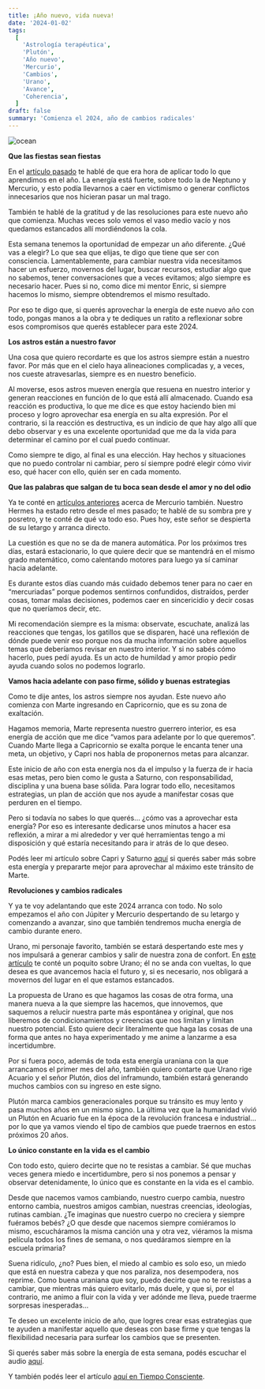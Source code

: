 ```yaml
---
title: ¡Año nuevo, vida nueva!
date: '2024-01-02'
tags:
  [
    'Astrología terapéutica',
    'Plutón',
    'Año nuevo',
    'Mercurio',
    'Cambios',
    'Urano',
    'Avance',
    'Coherencia',
  ]
draft: false
summary: 'Comienza el 2024, año de cambios radicales'
---
```


<Image alt="ocean" src="/static/images/Blog/Tiempo-consciente/ano-nuevo.png" width={850} height={500} />

**Que las fiestas sean fiestas**

En el [artículo pasado](https://tiempoconsciente.com/alquimia-espiritual/que-las-fiestas-sean-fiestas/) te hablé de que era hora de aplicar todo lo que aprendimos en el año. La energía está fuerte, sobre todo la de Neptuno y Mercurio, y esto podía llevarnos a caer en victimismo o generar conflictos innecesarios que nos hicieran pasar un mal trago.

También te hablé de la gratitud y de las resoluciones para este nuevo año que comienza. Muchas veces solo vemos el vaso medio vacío y nos quedamos estancados allí mordiéndonos la cola.

Esta semana tenemos la oportunidad de empezar un año diferente. ¿Qué vas a elegir? Lo que sea que elijas, te digo que tiene que ser con consciencia. Lamentablemente, para cambiar nuestra vida necesitamos hacer un esfuerzo, movernos del lugar, buscar recursos, estudiar algo que no sabemos, tener conversaciones que a veces evitamos; algo siempre es necesario hacer. Pues si no, como dice mi mentor Enric, si siempre hacemos lo mismo, siempre obtendremos el mismo resultado.

Por eso te digo que, si querés aprovechar la energía de este nuevo año con todo, pongas manos a la obra y te dediques un ratito a reflexionar sobre esos compromisos que querés establecer para este 2024.

**Los astros están a nuestro favor**

Una cosa que quiero recordarte es que los astros siempre están a nuestro favor. Por más que en el cielo haya alineaciones complicadas y, a veces, nos cueste atravesarlas, siempre es en nuestro beneficio.

Al moverse, esos astros mueven energía que resuena en nuestro interior y generan reacciones en función de lo que está allí almacenado. Cuando esa reacción es productiva, lo que me dice es que estoy haciendo bien mi proceso y logro aprovechar esa energía en su alta expresión. Por el contrario, si la reacción es destructiva, es un indicio de que hay algo allí que debo observar y es una excelente oportunidad que me da la vida para determinar el camino por el cual puedo continuar.

Como siempre te digo, al final es una elección. Hay hechos y situaciones que no puedo controlar ni cambiar, pero sí siempre podré elegir cómo vivir eso, qué hacer con ello, quién ser en cada momento.

**Que las palabras que salgan de tu boca sean desde el amor y no del odio**

Ya te conté en [artículos anteriores](https://tiempoconsciente.com/alquimia-espiritual/preparado-para-el-analisis-interno/) acerca de Mercurio también. Nuestro Hermes ha estado retro desde el mes pasado; te hablé de su sombra pre y posretro, y te conté de qué va todo eso. Pues hoy, este señor se despierta de su letargo y arranca directo.

La cuestión es que no se da de manera automática. Por los próximos tres días, estará estacionario, lo que quiere decir que se mantendrá en el mismo grado matemático, como calentando motores para luego ya sí caminar hacia adelante.

Es durante estos días cuando más cuidado debemos tener para no caer en “mercuriadas” porque podemos sentirnos confundidos, distraídos, perder cosas, tomar malas decisiones, podemos caer en sincericidio y decir cosas que no queríamos decir, etc.

Mi recomendación siempre es la misma: observate, escuchate, analizá las reacciones que tengas, los gatillos que se disparen, hacé una reflexión de dónde puede venir eso porque nos da mucha información sobre aquellos temas que deberíamos revisar en nuestro interior. Y si no sabés cómo hacerlo, pues pedí ayuda. Es un acto de humildad y amor propio pedir ayuda cuando solos no podemos lograrlo.

**Vamos hacia adelante con paso firme, sólido y buenas estrategias**

Como te dije antes, los astros siempre nos ayudan. Este nuevo año comienza con Marte ingresando en Capricornio, que es su zona de exaltación.

Hagamos memoria, Marte representa nuestro guerrero interior, es esa energía de acción que me dice “vamos para adelante por lo que queremos”. Cuando Marte llega a Capricornio se exalta porque le encanta tener una meta, un objetivo, y Capri nos habla de proponernos metas para alcanzar.

Este inicio de año con esta energía nos da el impulso y la fuerza de ir hacia esas metas, pero bien como le gusta a Saturno, con responsabilidad, disciplina y una buena base sólida. Para lograr todo ello, necesitamos estrategias, un plan de acción que nos ayude a manifestar cosas que perduren en el tiempo.

Pero si todavía no sabes lo que querés… ¿cómo vas a aprovechar esta energía? Por eso es interesante dedicarse unos minutos a hacer esa reflexión, a mirar a mi alrededor y ver qué herramientas tengo a mi disposición y qué estaría necesitando para ir atrás de lo que deseo.

Podés leer mi artículo sobre Capri y Saturno [aquí](https://tiempoconsciente.com/alquimia-espiritual/llego-el-solsticio-de-capricornio/) si querés saber más sobre esta energía y prepararte mejor para aprovechar al máximo este tránsito de Marte.

**Revoluciones y cambios radicales**

Y ya te voy adelantando que este 2024 arranca con todo. No solo empezamos el año con Júpiter y Mercurio despertando de su letargo y comenzando a avanzar, sino que también tendremos mucha energía de cambio durante enero.

Urano, mi personaje favorito, también se estará despertando este mes y nos impulsará a generar cambios y salir de nuestra zona de confort. En [este artículo](https://tiempoconsciente.com/alquimia-espiritual/un-nuevo-inicio-una-nueva-oportunidad/) te conté un poquito sobre Urano; él no se anda con vueltas, lo que desea es que avancemos hacia el futuro y, si es necesario, nos obligará a movernos del lugar en el que estamos estancados.

La propuesta de Urano es que hagamos las cosas de otra forma, una manera nueva a la que siempre las hacemos, que innovemos, que saquemos a relucir nuestra parte más espontánea y original, que nos liberemos de condicionamientos y creencias que nos limitan y limitan nuestro potencial. Esto quiere decir literalmente que haga las cosas de una forma que antes no haya experimentado y me anime a lanzarme a esa incertidumbre.

Por si fuera poco, además de toda esta energía uraniana con la que arrancamos el primer mes del año, también quiero contarte que Urano rige Acuario y el señor Plutón, dios del inframundo, también estará generando muchos cambios con su ingreso en este signo.

Plutón marca cambios generacionales porque su tránsito es muy lento y pasa muchos años en un mismo signo. La última vez que la humanidad vivió un Plutón en Acuario fue en la época de la revolución francesa e industrial… por lo que ya vamos viendo el tipo de cambios que puede traernos en estos próximos 20 años.

**Lo único constante en la vida es el cambio**

Con todo esto, quiero decirte que no te resistas a cambiar. Sé que muchas veces genera miedo e incertidumbre, pero si nos ponemos a pensar y observar detenidamente, lo único que es constante en la vida es el cambio.

Desde que nacemos vamos cambiando, nuestro cuerpo cambia, nuestro entorno cambia, nuestros amigos cambian, nuestras creencias, ideologías, rutinas cambian. ¿Te imaginas que nuestro cuerpo no creciera y siempre fuéramos bebés? ¿O que desde que nacemos siempre comiéramos lo mismo, escucháramos la misma canción una y otra vez, viéramos la misma película todos los fines de semana, o nos quedáramos siempre en la escuela primaria?

Suena ridículo, ¿no? Pues bien, el miedo al cambio es solo eso, un miedo que está en nuestra cabeza y que nos paraliza, nos desempodera, nos reprime. Como buena uraniana que soy, puedo decirte que no te resistas a cambiar, que mientras más quiero evitarlo, más duele, y que si, por el contrario, me animo a fluir con la vida y ver adónde me lleva, puede traerme sorpresas inesperadas…

Te deseo un excelente inicio de año, que logres crear esas estrategias que te ayuden a manifestar aquello que deseas con base firme y que tengas la flexibilidad necesaria para surfear los cambios que se presenten.

Si querés saber más sobre la energía de esta semana, podés escuchar el audio [aquí](https://t.me/+FAsF6NBDMnU5NDQ8).

Y también podés leer el artículo [aquí en Tiempo Consciente](https://tiempoconsciente.com/alquimia-espiritual/ano-nuevo-vida-nueva/).
